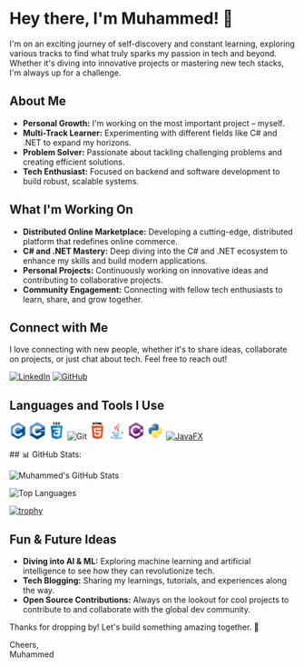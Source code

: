 # Hey there, I'm Muhammed! 👋

I'm on an exciting journey of self-discovery and constant learning, exploring various tracks to find what truly sparks my passion in tech and beyond. Whether it's diving into innovative projects or mastering new tech stacks, I'm always up for a challenge.

## About Me

- **Personal Growth:** I'm working on the most important project – myself.
- **Multi-Track Learner:** Experimenting with different fields like C# and .NET to expand my horizons.
- **Problem Solver:** Passionate about tackling challenging problems and creating efficient solutions.
- **Tech Enthusiast:** Focused on backend and software development to build robust, scalable systems.

## What I'm Working On

- **Distributed Online Marketplace:** Developing a cutting-edge, distributed platform that redefines online commerce.
- **C# and .NET Mastery:** Deep diving into the C# and .NET ecosystem to enhance my skills and build modern applications.
- **Personal Projects:** Continuously working on innovative ideas and contributing to collaborative projects.
- **Community Engagement:** Connecting with fellow tech enthusiasts to learn, share, and grow together.

## Connect with Me

I love connecting with new people, whether it's to share ideas, collaborate on projects, or just chat about tech. Feel free to reach out!

[![LinkedIn](https://img.shields.io/badge/LinkedIn-Connect-blue?style=flat&logo=linkedin)](https://www.linkedin.com/in/%20mohamed-khaled-1b837523b)
[![GitHub](https://img.shields.io/badge/GitHub-Follow-brightgreen?style=flat&logo=github)](https://github.com/muhammedkh45)

## Languages and Tools I Use

<p align="left">
  <img src="https://raw.githubusercontent.com/devicons/devicon/master/icons/c/c-original.svg" alt="C" width="30" height="30"/>
  <img src="https://raw.githubusercontent.com/devicons/devicon/master/icons/cplusplus/cplusplus-original.svg" alt="C++" width="30" height="30"/>
  <img src="https://raw.githubusercontent.com/devicons/devicon/master/icons/css3/css3-original-wordmark.svg" alt="CSS3" width="30" height="30"/>
  <img src="https://www.vectorlogo.zone/logos/git-scm/git-scm-icon.svg" alt="Git" width="30" height="30"/>
  <img src="https://raw.githubusercontent.com/devicons/devicon/master/icons/html5/html5-original-wordmark.svg" alt="HTML5" width="30" height="30"/>
  <img src="https://raw.githubusercontent.com/devicons/devicon/master/icons/java/java-original.svg" alt="Java" width="30" height="30"/>
  <img src="https://raw.githubusercontent.com/devicons/devicon/master/icons/csharp/csharp-original.svg" alt="C#" width="30" height="30"/>
  <img src="https://raw.githubusercontent.com/devicons/devicon/master/icons/python/python-original.svg" alt="Python" width="30" height="30"/>
  <a href="https://openjfx.io">
    <img src="https://img.shields.io/badge/JavaFX-0083CA?style=flat&logo=java" alt="JavaFX" width="80" height="30"/>
  </a>
</p>
## 📊 GitHub Stats:

![Muhammed's GitHub Stats](https://github-readme-stats.vercel.app/api?username=muhammedkh45&show_icons=true&theme=radical&count_private=true)

![Top Languages](https://github-readme-stats.vercel.app/api/top-langs/?username=muhammedkh45&layout=compact&theme=radical)

[![trophy](https://github-profile-trophy.vercel.app/?username=muhammedkh45&theme=darkhub&no-bg=true&no-frame=true)](https://github.com/ryo-ma/github-profile-trophy)

## Fun & Future Ideas

- **Diving into AI & ML:** Exploring machine learning and artificial intelligence to see how they can revolutionize tech.
- **Tech Blogging:** Sharing my learnings, tutorials, and experiences along the way.
- **Open Source Contributions:** Always on the lookout for cool projects to contribute to and collaborate with the global dev community.

Thanks for dropping by! Let's build something amazing together. 🚀

Cheers,  
Muhammed
